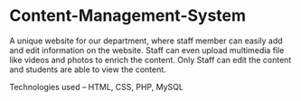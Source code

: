 # Content-Management-System

 A unique website for our department, where staff member can easily add and edit
 information on the website. Staff can even upload multimedia file like videos and
 photos to enrich the content. Only Staff can edit the content and students are able
 to view the content.
 
 Technologies used – HTML, CSS, PHP, MySQL
